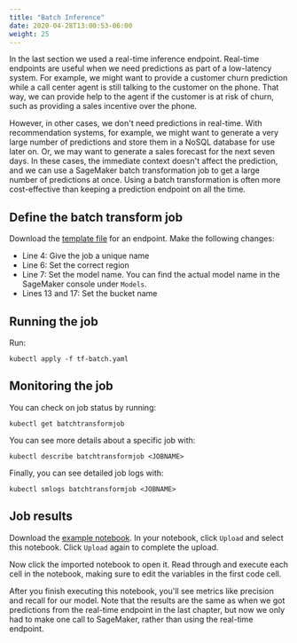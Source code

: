 ```yaml
---
title: "Batch Inference"
date: 2020-04-28T13:00:53-06:00
weight: 25
---
```


In the last section we used a real-time inference endpoint.  Real-time endpoints are useful when we need predictions as part of a low-latency system.  For example, we might want to provide a customer churn prediction while a call center agent is still talking to the customer on the phone.  That way, we can provide help to the agent if the customer is at risk of churn, such as providing a sales incentive over the phone.

However, in other cases, we don't need predictions in real-time.  With recommendation systems, for example, we might want to generate a very large number of predictions and store them in a NoSQL database for use later on.  Or, we may want to generate a sales forecast for the next seven days.  In these cases, the immediate context doesn't affect the prediction, and we can use a SageMaker batch transformation job to get a large number of predictions at once.  Using a batch transformation is often more cost-effective than keeping a prediction endpoint on all the time.

## Define the batch transform job

Download the [template file](/files/tf-batch.yaml) for an endpoint.  Make the following changes:

* Line 4: Give the job a unique name
* Line 6: Set the correct region
* Line 7: Set the model name.  You can find the actual model name in the SageMaker console under `Models`.
* Lines 13 and 17: Set the bucket name

## Running the job

Run:

    kubectl apply -f tf-batch.yaml

## Monitoring the job

You can check on job status by running:

    kubectl get batchtransformjob

You can see more details about a specific job with:

    kubectl describe batchtransformjob <JOBNAME>

Finally, you can see detailed job logs with:

    kubectl smlogs batchtransformjob <JOBNAME>

## Job results

Download the [example notebook](/files/customer_churn_batch.ipynb).  In your notebook, click `Upload` and select this notebook.  Click `Upload` again to complete the upload.

Now click the imported notebook to open it.  Read through and execute each cell in the notebook, making sure to edit the variables in the first code cell.  

After you finish executing this notebook, you'll see metrics like precision and recall for our model.  Note that the results are the same as when we got predictions from the real-time endpoint in the last chapter, but now we only had to make one call to SageMaker, rather than using the real-time endpoint.